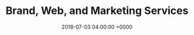 ---
title: 'Brand, Web, and Marketing Services'
name: "services"
language: en
published: true
description: Fullstack Services
date: 2018-07-03 04:00:00 +0000
tags: []
linkTo: false
layout: "pages/services"
meta:
  description: "Work with one digital partner to brand, digitize, and market your business. A clean brand experience, created by multi-talented ‘full-stack’ creators, builders and strategists."
sections:
- template: "overview"
  classes: "break-tablet padding-l"
  title: |
    wWe help B2B tech companies<br> go further, faster.
  lead: |
    We help growth-focused tech companies with brand, web, and marketing activities.
- template: "banner"
  classes: ""
  image: "/uploads/about/team-image.jpg"
- template: "approach"
  classes: "padding-l"
  icon: |
    <svg class="padding-s-bottom" id="Layer_1" width="44" data-name="Layer 1" xmlns="http://www.w3.org/2000/svg" viewBox="0 0 64 64">
        <title>Services</title>
        <g>
        <rect x="1" y="18" fill="none" stroke="#000000" stroke-width="2" stroke-miterlimit="10" width="62" height="36"></rect>
        </g>
        <line fill="none" stroke="#000000" stroke-width="2" stroke-miterlimit="10" x1="1" y1="30" x2="63" y2="30"></line>
        <polyline fill="none" stroke="#000000" stroke-width="2" stroke-miterlimit="10" points="27,30 27,36 37,36 37,30 "></polyline>
        <path fill="none" stroke="#000000" stroke-width="2" stroke-miterlimit="10" d="M23,18c0,0,0-8,9-8s9,8,9,8"></path>
        </svg>
  html: |
    <h2 class="text-align-left color-oil">Full · stack <span class="lead-italic">(adjective)</span></h2><p class="big-paragraph margin-s-top">To put it simply, '<span style="font-weight: 700; font-style: italic;">fullstack</span>' means to specialize in the entire process of something instead of just one part. What does this mean for you? We provide precise services to get you from A to Z in the digital world. Our team is filled with '<span style="font-weight: 700; font-style: italic;">fullstack</span>' experts in different areas – from brand to web to market, and beyond. This way, you get a high quality service without having to coordinate between multiple companies. The result: your business goes further, faster.</p>
  perspective_items:
    layer1: |
      <svg id="Layer_1" width="132" data-name="Layer 1" xmlns="http://www.w3.org/2000/svg" viewBox="0 0 64 64">
      <path fill="none" stroke="#000000" stroke-width="2" stroke-miterlimit="10" d="M1,21c0,20,31,38,31,38s31-18,31-38  c0-8.285-6-16-15-16c-8.285,0-16,5.715-16,14c0-8.285-7.715-14-16-14C7,5,1,12.715,1,21z"></path>
      </svg>
    layer2: |
      <svg id="Layer_1" width="132" data-name="Layer 1" xmlns="http://www.w3.org/2000/svg" viewBox="0 0 64 64">
      <g>
      <rect x="1" y="10" fill="none" stroke="#000000" stroke-width="2" stroke-miterlimit="10" width="62" height="41"></rect>
      <line fill="none" stroke="#000000" stroke-width="2" stroke-miterlimit="10" x1="22" y1="63" x2="42" y2="63"></line>
      <line fill="none" stroke="#000000" stroke-width="2" stroke-miterlimit="10" x1="32" y1="63" x2="32" y2="51"></line>
      </g>
      <line fill="none" stroke="#000000" stroke-width="2" stroke-miterlimit="10" x1="1" y1="43" x2="64" y2="43"></line>
      </svg>
  layer3: |
    <svg id="Layer_1" width="132" data-name="Layer 1" xmlns="http://www.w3.org/2000/svg" viewBox="0 0 64 64">
    <polygon fill="none" stroke="#000" stroke-width="2" stroke-miterlimit="10" points="26,49.042 54.963,49.042 54.963,11.042   1,11.042 1,49.042 14,49.042 14,59.486 "></polygon>
    <polyline fill="none" stroke="#000" stroke-width="2" stroke-miterlimit="10" points="57,41.042 62.963,41.042 62.963,3.042   9,3.042 9,9 "></polyline>
    </svg>
- template: "expand-contact"
  id: "work-with-us"
  classes: "cta-toggle"
  subtitle: "Get Started"
  title: "From presentation design to new brand strategy, we’ve got you covered."
---